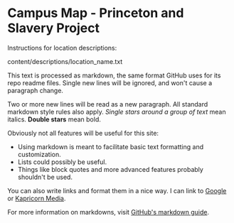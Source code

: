# Campus Map - Princeton and Slavery Project

Instructions for location descriptions:

content/descriptions/location_name.txt

This text is processed as markdown, the same format GitHub uses for its repo readme files.
Single new lines will be ignored, and won't cause a paragraph change.

Two or more new lines will be read as a new paragraph. All standard markdown style rules also apply.
*Single stars around a group of text* mean italics. **Double stars** mean bold.

Obviously not all features will be useful for this site:
* Using markdown is meant to facilitate basic text formatting and customization.
* Lists could possibly be useful.
* Things like block quotes and more advanced features probably shouldn't be used.

You can also write links and format them in a nice way.
I can link to [Google](https://www.google.com) or [Kapricorn Media](http://www.kapricornmedia.com).

For more information on markdowns, visit
[GitHub's markdown guide](https://guides.github.com/features/mastering-markdown/).
